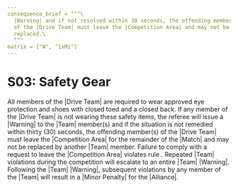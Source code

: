 ```yaml
---
consequence_brief = """\
  |Warning| and if not resolved within 30 seconds, the offending member(s) \
  of the |Drive Team| must leave the |Competition Area| and may not be \
  replaced.\
  """
matrix = ["W", "1xMi"]
---
```


# S03: Safety Gear

All members of the |Drive Team| are required to wear approved eye protection and
shoes with closed toed and a closed back. If any member of the |Drive Team| is
not wearing these safety items, the referee will issue a |Warning| to the |Team|
member(s) and if the situation is not remedied within thirty (30) seconds, the
offending member(s) of the |Drive Team| must leave the |Competition Area| for
the remainder of the |Match| and may not be replaced by another |Team| member.
Failure to comply with a request to leave the |Competition Area| violates rule
<G30>. Repeated |Team| violations during the competition will escalate to an
entire |Team| |Warning|. Following the |Team| |Warning|, subsequent violations
by any member of the |Team| will result in a |Minor Penalty| for the |Alliance|.
